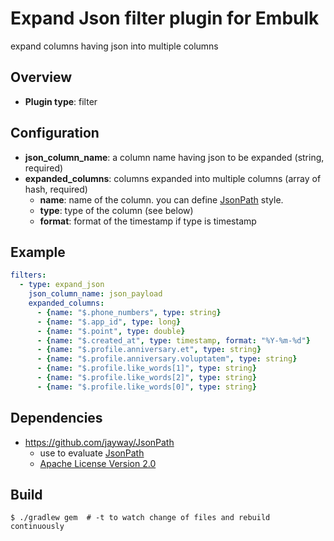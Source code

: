 # Expand Json filter plugin for Embulk

expand columns having json into multiple columns

## Overview

* **Plugin type**: filter

## Configuration

- **json_column_name**: a column name having json to be expanded (string, required)
- **expanded_columns**: columns expanded into multiple columns (array of hash, required)
  - **name**: name of the column. you can define [JsonPath](http://goessner.net/articles/JsonPath/) style.
  - **type**: type of the column (see below)
  - **format**: format of the timestamp if type is timestamp

## Example

```yaml
filters:
  - type: expand_json
    json_column_name: json_payload
    expanded_columns:
      - {name: "$.phone_numbers", type: string}
      - {name: "$.app_id", type: long}
      - {name: "$.point", type: double}
      - {name: "$.created_at", type: timestamp, format: "%Y-%m-%d"}
      - {name: "$.profile.anniversary.et", type: string}
      - {name: "$.profile.anniversary.voluptatem", type: string}
      - {name: "$.profile.like_words[1]", type: string}
      - {name: "$.profile.like_words[2]", type: string}
      - {name: "$.profile.like_words[0]", type: string}
```

## Dependencies
- https://github.com/jayway/JsonPath
  - use to evaluate [JsonPath](http://goessner.net/articles/JsonPath/)
  - [Apache License Version 2.0](https://github.com/jayway/JsonPath/blob/master/LICENSE)


## Build

```
$ ./gradlew gem  # -t to watch change of files and rebuild continuously
```
